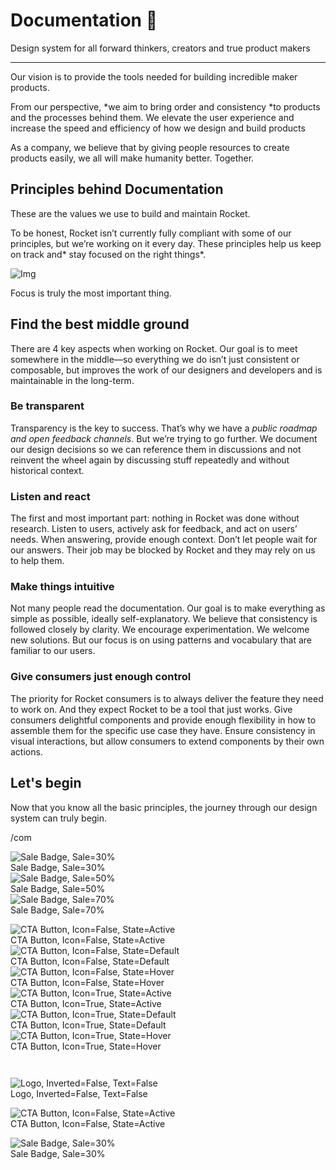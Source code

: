 
# Documentation 🚀

Design system for all forward thinkers, creators and true product makers

---

Our vision is to provide the tools needed for building incredible maker products.

From our perspective, *we aim to bring order and consistency *to products and the processes behind them. We elevate the user experience and increase the speed and efficiency of how we design and build products

As a company, we believe that by giving people resources to create products easily, we all will make humanity better. Together.

## Principles behind Documentation

These are the values we use to build and maintain Rocket.

To be honest, Rocket isn’t currently fully compliant with some of our principles, but we’re working on it every day. These principles help us keep on track and* stay focused on the right things*.

![Img](https://studio-assets.supernova.io/design-systems/14533/9289758a-6300-472a-bbc6-a57098081abf.jpeg)

Focus is truly the most important thing.

## Find the best middle ground

There are 4 key aspects when working on Rocket. Our goal is to meet somewhere in the middle—so everything we do isn’t just consistent or composable, but improves the work of our designers and developers and is maintainable in the long-term.

### Be transparent

Transparency is the key to success. That’s why we have a *public roadmap and open feedback channels*. But we’re trying to go further. We document our design decisions so we can reference them in discussions and not reinvent the wheel again by discussing stuff repeatedly and without historical context.

### Listen and react

The first and most important part: nothing in Rocket was done without research. Listen to users, actively ask for feedback, and act on users’ needs. When answering, provide enough context. Don’t let people wait for our answers. Their job may be blocked by Rocket and they may rely on us to help them.

### Make things intuitive

Not many people read the documentation. Our goal is to make everything as simple as possible, ideally self-explanatory. We believe that consistency is followed closely by clarity. We encourage experimentation. We welcome new solutions. But our focus is on using patterns and vocabulary that are familiar to our users.

### Give consumers just enough control

The priority for Rocket consumers is to always deliver the feature they need to work on. And they expect Rocket to be a tool that just works. Give consumers delightful components and provide enough flexibility in how to assemble them for the specific use case they have. Ensure consistency in visual interactions, but allow consumers to extend components by their own actions.

## Let's begin

Now that you know all the basic principles, the journey through our design system can truly begin.

/com

  
![Sale Badge, Sale=30%](https://studio-assets.supernova.io/design-systems/14533/4f8fb60b-5234-4fc8-8573-13f0fb41ed02.png)  
Sale Badge, Sale=30%  
![Sale Badge, Sale=50%](https://studio-assets.supernova.io/design-systems/14533/cf6935a7-2503-469e-bb08-7f55528bfe9f.png)  
Sale Badge, Sale=50%  
![Sale Badge, Sale=70%](https://studio-assets.supernova.io/design-systems/14533/e729c392-51a1-405e-9286-e138560407f4.png)  
Sale Badge, Sale=70%  


  
![CTA Button, Icon=False, State=Active](https://studio-assets.supernova.io/design-systems/14533/117ea513-e706-4bcb-b300-c55135dd80f9.png)  
CTA Button, Icon=False, State=Active  
![CTA Button, Icon=False, State=Default](https://studio-assets.supernova.io/design-systems/14533/fa7c3b56-c601-441e-ab60-e04f16fd5126.png)  
CTA Button, Icon=False, State=Default  
![CTA Button, Icon=False, State=Hover](https://studio-assets.supernova.io/design-systems/14533/12b18d06-421a-43ba-8438-32336eec15aa.png)  
CTA Button, Icon=False, State=Hover  
![CTA Button, Icon=True, State=Active](https://studio-assets.supernova.io/design-systems/14533/293c3cce-1d33-403a-8971-df2603a75cd0.png)  
CTA Button, Icon=True, State=Active  
![CTA Button, Icon=True, State=Default](https://studio-assets.supernova.io/design-systems/14533/b6a0ca5b-f057-47ad-8376-be2588e7645f.png)  
CTA Button, Icon=True, State=Default  
![CTA Button, Icon=True, State=Hover](https://studio-assets.supernova.io/design-systems/14533/528a9635-aeb0-412a-9bb6-fdd2fa8b23f0.png)  
CTA Button, Icon=True, State=Hover  


```javascript  
  
```

  
![Logo, Inverted=False, Text=False](https://studio-assets.supernova.io/design-systems/14533/4229529c-6674-4838-80f0-9c1c3b41da9f.png)  
Logo, Inverted=False, Text=False  


  
  


  
![CTA Button, Icon=False, State=Active](https://studio-assets.supernova.io/design-systems/14533/117ea513-e706-4bcb-b300-c55135dd80f9.png)  
CTA Button, Icon=False, State=Active  


  
![Sale Badge, Sale=30%](https://studio-assets.supernova.io/design-systems/14533/4f8fb60b-5234-4fc8-8573-13f0fb41ed02.png)  
Sale Badge, Sale=30%  
